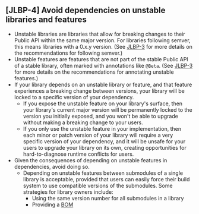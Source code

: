 [JLBP-4] Avoid dependencies on unstable libraries and features
--------------------------------------------------------------

- Unstable libraries are libraries that allow for breaking changes to their
  Public API within the same major version. For libraries following semver, this
  means libraries with a 0.x.y version. (See [JLBP-3](JLBP-3.md) for more
  details on the recommendations for following semver.)
- Unstable features are features that are not part of the stable Public API of a
  stable library, often marked with annotations like `@Beta`.  (See
  [JLBP-3](JLBP-3.md) for more details on the recommendations for annotating
  unstable features.)
- If your library depends on an unstable library or feature, and that feature
  experiences a breaking change between versions, your library will be locked to
  a specific version of your dependency.
  - If you expose the unstable feature on your library's surface, then your
    library's current major version will be permanently locked to the version
    you initially exposed, and you won't be able to upgrade without making a
    breaking change to your users.
  - If you only use the unstable feature in your implementation, then each minor
    or patch version of your library will require a very specific version of
    your dependency, and it will be unsafe for your users to upgrade your
    library on its own, creating opportunities for hard-to-diagnose runtime
    conflicts for users.
- Given the consequences of depending on unstable features in dependencies,
  avoid doing so.
  - Depending on unstable features between submodules of a single library is
    acceptable, provided that users can easily force their build system to use
    compatible versions of the submodules. Some strategies for library owners
    include:
    - Using the same version number for all submodules in a library
    - Providing a [BOM](https://www.baeldung.com/spring-maven-bom)
